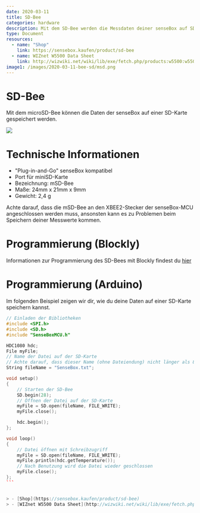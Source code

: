 ```yaml
---
date: 2020-03-11
title: SD-Bee
categories: hardware
description: Mit dem SD-Bee werden die Messdaten deiner senseBox auf SD-Karte gespeichert.
type: Document
resources:
  - name: "Shop"
    link: https://sensebox.kaufen/product/sd-bee
  - name: WIZnet W5500 Data Sheet
    link: http://wizwiki.net/wiki/lib/exe/fetch.php/products:w5500:w5500_ds_v109e.pdf
image1: /images/2020-03-11-bee-sd/msd.png
---
```


# SD-Bee

Mit dem microSD-Bee können die Daten der senseBox auf einer SD-Karte gespeichert werden. 

![](/img/hardware-bilder/bees/sd-bee/msd.png)

# Technische Informationen
* "Plug-in-and-Go" senseBox kompatibel
* Port für miniSD-Karte
* Bezeichnung: mSD-Bee
* Maße: 24mm x 21mm x 9mm
* Gewicht: 2,4 g

Achte darauf, dass die mSD-Bee an den XBEE2-Stecker der senseBox-MCU angeschlossen werden muss, ansonsten kann es zu Problemen beim Speichern deiner Messwerte kommen.

# Programmierung (Blockly)
Informationen zur Programmierung des SD-Bees mit Blockly findest du [hier](/blockly/blockly-SD/)

# Programmierung (Arduino)
Im folgenden Beispiel zeigen wir dir, wie du deine Daten auf einer SD-Karte speichern kannst. 

````c++
// Einladen der Bibliotheken
#include <SPI.h>
#include <SD.h>
#include "SenseBoxMCU.h"

HDC1080 hdc;
File myFile;
// Name der Datei auf der SD-Karte
// Achte darauf, dass dieser Name (ohne Dateiendung) nicht länger als 8 Buchstaben lang sein darf! 
String fileName = "SenseBox.txt";

void setup()
{ 
    // Starten der SD-Bee
    SD.begin(28);
    // Öffnen der Datei auf der SD-Karte
    myFile = SD.open(fileName, FILE_WRITE);
    myFile.close();

    hdc.begin();
};

void loop()
{
    // Datei öffnen mit Schreibzugriff
    myFile = SD.open(fileName, FILE_WRITE);
    myFile.println(hdc.getTemperature());
    // Nach Benutzung wird die Datei wieder geschlossen
    myFile.close();
};
```


> - [Shop](https://sensebox.kaufen/product/sd-bee)
> - [WIZnet W5500 Data Sheet](http://wizwiki.net/wiki/lib/exe/fetch.php/products:w5500:w5500_ds_v109e.pdf)